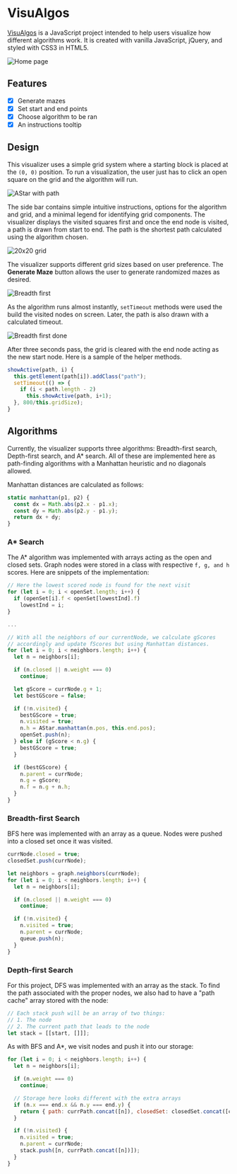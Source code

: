 # VisuAlgos

[VisuAlgos](http://www.justinsuen.com/projects/visualgos) is a JavaScript project intended to help users visualize how different algorithms work. It is created with vanilla JavaScript, jQuery, and styled with CSS3 in HTML5.

![Home page](docs/images/home.png)

## Features
- [x] Generate mazes
- [x] Set start and end points
- [x] Choose algorithm to be ran
- [x] An instructions tooltip

## Design
This visualizer uses a simple grid system where a starting block is placed at the `(0, 0)` position. To run a visualization, the user just has to click an open square on the grid and the algorithm will run.

![AStar with path](docs/images/astar-path.png)

The side bar contains simple intuitive instructions, options for the algorithm and grid, and a minimal legend for identifying grid components. The visualizer displays the visited squares first and once the end node is visited, a path is drawn from start to end. The path is the shortest path calculated using the algorithm chosen.

![20x20 grid](docs/images/small-grid.png)

The visualizer supports different grid sizes based on user preference. The **Generate Maze** button allows the user to generate randomized mazes as desired.

![Breadth first](docs/images/breadth-first-spread.png)

As the algorithm runs almost instantly, `setTimeout` methods were used the build the visited nodes on screen. Later, the path is also drawn with a calculated timeout.

![Breadth first done](docs/images/breadth-first-done.png)

After three seconds pass, the grid is cleared with the end node acting as the new start node. Here is a sample of the helper methods.

```javascript
showActive(path, i) {
  this.getElement(path[i]).addClass("path");
  setTimeout(() => {
    if (i < path.length - 2)
      this.showActive(path, i+1);
  }, 800/this.gridSize);
}
```

## Algorithms

Currently, the visualizer supports three algorithms: Breadth-first search, Depth-first search, and A* search. All of these are implemented here as path-finding algorithms with a Manhattan heuristic and no diagonals allowed.

Manhattan distances are calculated as follows:

```javascript
static manhattan(p1, p2) {
  const dx = Math.abs(p2.x - p1.x);
  const dy = Math.abs(p2.y - p1.y);
  return dx + dy;
}
```

### A* Search

The A* algorithm was implemented with arrays acting as the open and closed sets. Graph nodes were stored in a class with respective `f, g, and h` scores. Here are snippets of the implementation:

```javascript
// Here the lowest scored node is found for the next visit
for (let i = 0; i < openSet.length; i++) {
  if (openSet[i].f < openSet[lowestInd].f)
    lowestInd = i;
}

...

// With all the neighbors of our currentNode, we calculate gScores
// accordingly and update fScores but using Manhattan distances.
for (let i = 0; i < neighbors.length; i++) {
  let n = neighbors[i];

  if (n.closed || n.weight === 0)
    continue;

  let gScore = currNode.g + 1;
  let bestGScore = false;

  if (!n.visited) {
    bestGScore = true;
    n.visited = true;
    n.h = AStar.manhattan(n.pos, this.end.pos);
    openSet.push(n);
  } else if (gScore < n.g) {
    bestGScore = true;
  }

  if (bestGScore) {
    n.parent = currNode;
    n.g = gScore;
    n.f = n.g + n.h;
  }
}
```

### Breadth-first Search

BFS here was implemented with an array as a queue. Nodes were pushed into a closed set once it was visited.

```javascript
currNode.closed = true;
closedSet.push(currNode);

let neighbors = graph.neighbors(currNode);
for (let i = 0; i < neighbors.length; i++) {
  let n = neighbors[i];

  if (n.closed || n.weight === 0)
    continue;

  if (!n.visited) {
    n.visited = true;
    n.parent = currNode;
    queue.push(n);
  }
}
```

### Depth-first Search

For this project, DFS was implemented with an array as the stack. To find the path associated with the proper nodes, we also had to have a "path cache" array stored with the node:

```javascript
// Each stack push will be an array of two things:
// 1. The node
// 2. The current path that leads to the node
let stack = [[start, []]];
```

As with BFS and A*, we visit nodes and push it into our storage:

```javascript
for (let i = 0; i < neighbors.length; i++) {
  let n = neighbors[i];

  if (n.weight === 0)
    continue;

  // Storage here looks different with the extra arrays
  if (n.x === end.x && n.y === end.y) {
    return { path: currPath.concat([n]), closedSet: closedSet.concat([currNode]) };
  }

  if (!n.visited) {
    n.visited = true;
    n.parent = currNode;
    stack.push([n, currPath.concat([n])]);
  }
}
```
